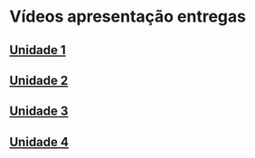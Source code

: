 # Vídeos apresentação entregas

## [Unidade 1](https://youtu.be/OaoBQTOuv2g)

## [Unidade 2](https://youtu.be/tErQbm5YXX0)

## [Unidade 3](https://youtu.be/JHcuCf-A9Ls)

## [Unidade 4](https://youtu.be/NrMt8tIHAVA)
